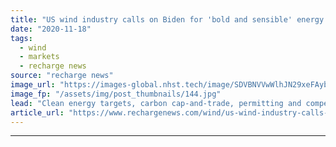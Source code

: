 ```yaml
---
title: "US wind industry calls on Biden for 'bold and sensible' energy policy shift"
date: "2020-11-18"
tags: 
  - wind
  - markets
  - recharge news
source: "recharge news"
image_url: "https://images-global.nhst.tech/image/SDVBNVVwWlhJN29xeFAybnIwL2hqSk1kcXYvTW41KzhNUmdselhhQkwxTT0=/nhst/binary/f97728ed7b32606e32a3ef93c3449df5"
image_fp: "/assets/img/post_thumbnails/144.jpg"
lead: "Clean energy targets, carbon cap-and-trade, permitting and competition regulation among recommended focuses for President-elect from American Wind Energy Association"
article_url: "https://www.rechargenews.com/wind/us-wind-industry-calls-on-biden-for-bold-and-sensible-energy-policy-shift/2-1-915169"
---
```


---

